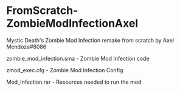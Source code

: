 # FromScratch-ZombieModInfectionAxel
Mystic Death's Zombie Mod Infection remake from scratch by Axel Mendoza#8086 

zombie_mod_infection.sma - Zombie Mod Infection code

zmod_exec.cfg - Zombie Mod Infection Config

Mod_Infection.rar - Resources needed to run the mod
